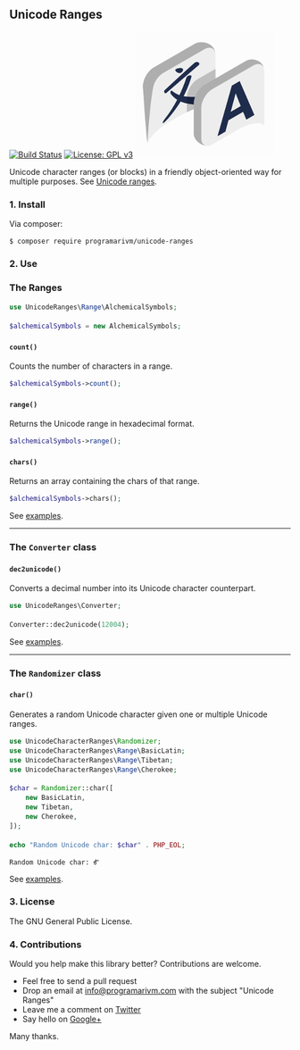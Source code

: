 ## Unicode Ranges

[![Build Status](https://travis-ci.org/programarivm/unicode-ranges.svg?branch=master)](https://travis-ci.org/programarivm/unicode-ranges)
[![License: GPL v3](https://img.shields.io/badge/License-GPL%20v3-blue.svg)](https://www.gnu.org/licenses/gpl-3.0)
![Unicode Character Ranges](/resources/logo.jpg?raw=true)

Unicode character ranges (or blocks) in a friendly object-oriented way for multiple purposes. See [Unicode ranges](https://github.com/programarivm/unicode-ranges/tree/master/src/Range).

### 1. Install

Via composer:

    $ composer require programarivm/unicode-ranges

### 2. Use

### The Ranges

```php
use UnicodeRanges\Range\AlchemicalSymbols;

$alchemicalSymbols = new AlchemicalSymbols;
```

#### `count()`

Counts the number of characters in a range.

```php
$alchemicalSymbols->count();
```
#### `range()`

Returns the Unicode range in hexadecimal format.

```php
$alchemicalSymbols->range();
```
#### `chars()`

Returns an array containing the chars of that range.

```php
$alchemicalSymbols->chars();
```

See [examples](https://github.com/programarivm/unicode-ranges/tree/master/examples/ranges).

- - -

### The `Converter` class

#### `dec2unicode()`

Converts a decimal number into its Unicode character counterpart.

```php
use UnicodeRanges\Converter;

Converter::dec2unicode(12004);
```

See [examples](https://github.com/programarivm/unicode-ranges/tree/master/examples/converter).

- - -

### The `Randomizer` class

#### `char()`

Generates a random Unicode character given one or multiple Unicode ranges.

```php
use UnicodeCharacterRanges\Randomizer;
use UnicodeCharacterRanges\Range\BasicLatin;
use UnicodeCharacterRanges\Range\Tibetan;
use UnicodeCharacterRanges\Range\Cherokee;

$char = Randomizer::char([
    new BasicLatin,
    new Tibetan,
    new Cherokee,
]);

echo "Random Unicode char: $char" . PHP_EOL;
```
    Random Unicode char: Ꮉ

See [examples](https://github.com/programarivm/unicode-ranges/tree/master/examples/randomizer).

### 3. License

The GNU General Public License.

### 4. Contributions

Would you help make this library better? Contributions are welcome.

- Feel free to send a pull request
- Drop an email at info@programarivm.com with the subject "Unicode Ranges"
- Leave me a comment on [Twitter](https://twitter.com/programarivm)
- Say hello on [Google+](https://plus.google.com/+Programarivm)

Many thanks.
